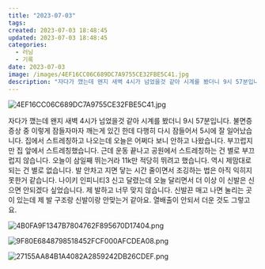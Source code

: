 ```yaml
---
title: "2023-07-03"
tags:
created: 2023-07-03 18:48:45
updated: 2023-07-03 18:48:45
categories:
  - 러닝
  - 기록
date: 2023-07-03
image: /images/4EF16CC06C689DC7A9755CE32FBE5C41.jpg
description: "자다가 깼는데 왠지 새벽 4시가 넘었을것 같아 시계를 봤더니 9시 57분입니다. 불면증 증상 중 이렇게 잠들자마자 깨는게 있긴 한데 다행히 다시 잠들어서 5시에 잘 일어났습니다. 집에서 스트레칭하고 나오는데 오늘은 어쩌다 보니 안하고 나왔습니다. 부끄럽지만 집 앞에서 스트레칭했습니다. "
---
```


![4EF16CC06C689DC7A9755CE32FBE5C41.jpg](/images/4EF16CC06C689DC7A9755CE32FBE5C41.jpg)
 
 

자다가 깼는데 왠지 새벽 4시가 넘었을것 같아 시계를 봤더니 9시 57분입니다. 불면증 증상 중 이렇게 잠들자마자 깨는게 있긴 한데 다행히 다시 잠들어서 5시에 잘 일어났습니다. 집에서 스트레칭하고 나오는데 오늘은 어쩌다 보니 안하고 나왔습니다. 부끄럽지만 집 앞에서 스트레칭했습니다. 근데 운동 끝나고 공원에서 스트레칭하는 건 별로 부끄럽지 않습니다.
오늘이 삼일째 뛰는거라 11k만 적당히 뛰려고 했습니다. 역시 제맘대로 되는 건 별로 없습니다. 발 안차고 지면 닿는 시간 줄이면서 조깅하는 법은 아직 익히지 못한거 같습니다.
나이키 인피니티3 신고 달렸는데 오늘 달리면서 더 이상 이 신발은 신으면 안되겠다 싶었습니다. 제 발하고 너무 맞지 않습니다. 신발끈 매고 나면 눌리는 곳이 있는데 제 발 구조랑 신발이랑 안맞는거 같아요. 열배출이 안되서 더운 것도 그렇고요.

 
 ![4B0FA9F1347B7804762F895670D17404.png](/images/4B0FA9F1347B7804762F895670D17404.png)
 
 

 
 ![9F80E6848798518452FCF000AFCDEA08.png](/images/9F80E6848798518452FCF000AFCDEA08.png)
 
 

 
 ![27155AA84B1A4082A2859242DB26CDEF.png](/images/27155AA84B1A4082A2859242DB26CDEF.png)
